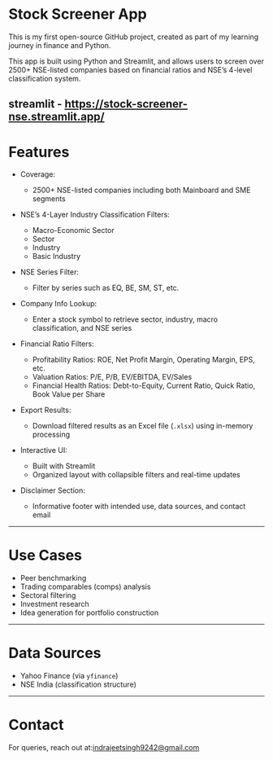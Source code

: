 # Stock Screener App

This is my first open-source GitHub project, created as part of my learning journey in finance and Python.  

This app is built using Python and Streamlit, and allows users to screen over 2500+ NSE-listed companies based on financial ratios and NSE’s 4-level classification system.

streamlit - https://stock-screener-nse.streamlit.app/
---

# Features

- Coverage:
  - 2500+ NSE-listed companies including both Mainboard and SME segments

- NSE’s 4-Layer Industry Classification Filters:
  - Macro-Economic Sector
  - Sector
  - Industry
  - Basic Industry

- NSE Series Filter:
  - Filter by series such as EQ, BE, SM, ST, etc.

- Company Info Lookup:
  - Enter a stock symbol to retrieve sector, industry, macro classification, and NSE series

- Financial Ratio Filters:
  - Profitability Ratios: ROE, Net Profit Margin, Operating Margin, EPS, etc.
  - Valuation Ratios: P/E, P/B, EV/EBITDA, EV/Sales
  - Financial Health Ratios: Debt-to-Equity, Current Ratio, Quick Ratio, Book Value per Share

- Export Results:
  - Download filtered results as an Excel file (`.xlsx`) using in-memory processing

- Interactive UI:
  - Built with Streamlit
  - Organized layout with collapsible filters and real-time updates

- Disclaimer Section:
  - Informative footer with intended use, data sources, and contact email

---

# Use Cases

- Peer benchmarking
- Trading comparables (comps) analysis
- Sectoral filtering
- Investment research
- Idea generation for portfolio construction

---

#  Data Sources

- Yahoo Finance (via `yfinance`)
- NSE India (classification structure)

---

# Contact

For queries, reach out at:indrajeetsingh9242@gmail.com
